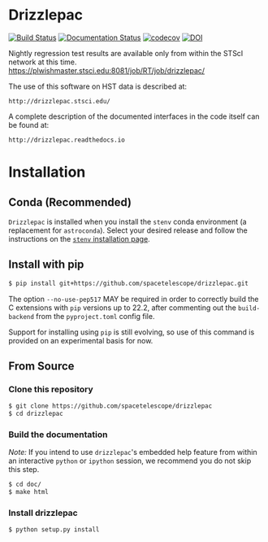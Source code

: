 # Drizzlepac

[![Build Status](https://github.com/spacetelescope/drizzlepac/actions/workflows/ci.yml/badge.svg)](https://github.com/spacetelescope/drizzlepac/actions/workflows/ci.yml)
[![Documentation Status](https://readthedocs.org/projects/drizzlepac/badge/?version=latest)](http://drizzlepac.readthedocs.io/en/latest/?badge=latest)
[![codecov](https://codecov.io/gh/spacetelescope/drizzlepac/branch/master/graph/badge.svg)](https://codecov.io/gh/spacetelescope/drizzlepac)
[![DOI](https://zenodo.org/badge/DOI/10.5281/zenodo.3743274.svg)](https://doi.org/10.5281/zenodo.3743274)

Nightly regression test results are available only from within the STScI network at this time.
https://plwishmaster.stsci.edu:8081/job/RT/job/drizzlepac/

The use of this software on HST data is described at:

    http://drizzlepac.stsci.edu/

A complete description of the documented interfaces in the code itself 
can be found at:

    http://drizzlepac.readthedocs.io


# Installation

## Conda (Recommended)

`Drizzlepac` is installed when you install the `stenv` conda environment (a replacement for `astroconda`). Select your desired release and follow the instructions on the [`stenv` installation page](https://stenv.readthedocs.io/en/latest/getting_started.html). 

## Install with pip

```bash
$ pip install git+https://github.com/spacetelescope/drizzlepac.git
```
The option `--no-use-pep517` MAY be required in order to correctly build 
the C extensions with `pip` versions up to 22.2, after commenting out 
the `build-backend` from the `pyproject.toml` config file.

Support for installing using `pip` is still evolving, so use of this 
command is provided on an experimental basis for now.

## From Source

### Clone this repository
```bash
$ git clone https://github.com/spacetelescope/drizzlepac
$ cd drizzlepac
```

### Build the documentation

*Note:* If you intend to use `drizzlepac`'s embedded help feature from within
an interactive `python` or `ipython` session, we recommend you do not skip
this step.

```bash
$ cd doc/
$ make html
```

### Install drizzlepac

```bash
$ python setup.py install
```
